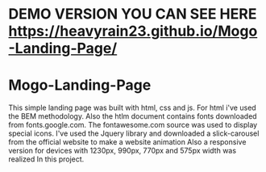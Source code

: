 # DEMO VERSION YOU CAN SEE HERE https://heavyrain23.github.io/Mogo-Landing-Page/
# Mogo-Landing-Page
This simple landing page was built with html, css and js. For html i've used the BEM methodology. Also the htlm document contains fonts downloaded from fonts.google.com. The fontawesome.com source was used to display special icons.
I've used the Jquery library and downloaded a slick-carousel from the official website to make a website animation
Also a responsive version for devices with 1230px, 990px, 770px and 575px width was realized In this project.
